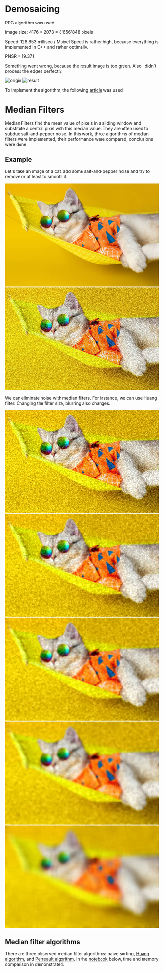 # Demosaicing

PPG algorithm was used. 

image size: 4176 * 2073 = 8'656'848 pixels

Speed: 128.853 millisec / Mpixel
Speed is rather high, because everything is implemented in C++ and rather optimally.

PNSR = 19.371

Something went wrong, because the result image is too green. Also I didn't process the edges perfectly.


![origin](https://github.com/kostya2709/Computer_Vision_course/blob/master/Original.bmp)
![result](https://github.com/kostya2709/Computer_Vision_course/blob/master/result.bmp)

To implement the algorithm, the following
[article](https://web.archive.org/web/20160923211135/https://sites.google.com/site/chklin/demosaic/)
was used.

# Median Filters

Median Filters find the mean value of pixels in a sliding window and substitute a central pixel with this median value. They are often used to subdue salt-and-pepper noise. 
In this work, three algorithms of median filters were implemented, their performance were compared, conclusions were done.

## Example

Let's take an image of a cat, add some salt-and-pepper noise and try to remove or at least to smooth it.

![origin](https://github.com/kostya2709/ComputerVision_course/blob/master/examples/median_filters/cat.bmp)
![noisy_cat](https://github.com/kostya2709/ComputerVision_course/blob/master/examples/median_filters/noisy_cat/noisy_cat.bmp)

We can eliminate noise with median filters. For instance, we can use Huang filter.
Changing the filter size, blurring also changes.

![R = 3](https://github.com/kostya2709/ComputerVision_course/blob/master/examples/median_filters/noisy_cat/noisy_cat_3.bmp "R = 3")
![R = 5](https://github.com/kostya2709/ComputerVision_course/blob/master/examples/median_filters/noisy_cat/noisy_cat_5.bmp "R = 5")
![R = 7](https://github.com/kostya2709/ComputerVision_course/blob/master/examples/median_filters/noisy_cat/noisy_cat_7.bmp "R = 7")
![R = 11](https://github.com/kostya2709/ComputerVision_course/blob/master/examples/median_filters/noisy_cat/noisy_cat_11.bmp "R = 11")
![R = 27](https://github.com/kostya2709/ComputerVision_course/blob/master/examples/median_filters/noisy_cat/noisy_cat_27.bmp "R = 27")

## Median filter algorithms

There are three observed median filter algorithms: naive sorting, [Huang algorithm](https://ieeexplore.ieee.org/stamp/stamp.jsp?tp=&arnumber=1163188), and [Perreault algorithm](https://ieeexplore.ieee.org/stamp/stamp.jsp?tp=&arnumber=4287006). In the [notebook](https://github.com/kostya2709/ComputerVision_course/blob/master/examples/median_filters/result.ipynb) below, time and memory comparison in demonstrated.